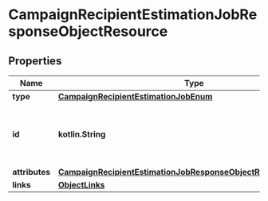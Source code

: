 
# CampaignRecipientEstimationJobResponseObjectResource

## Properties
| Name | Type | Description | Notes |
| ------------ | ------------- | ------------- | ------------- |
| **type** | [**CampaignRecipientEstimationJobEnum**](CampaignRecipientEstimationJobEnum.md) |  |  |
| **id** | **kotlin.String** | The ID of the campaign used for estimating recipients |  |
| **attributes** | [**CampaignRecipientEstimationJobResponseObjectResourceAttributes**](CampaignRecipientEstimationJobResponseObjectResourceAttributes.md) |  |  |
| **links** | [**ObjectLinks**](ObjectLinks.md) |  |  |



